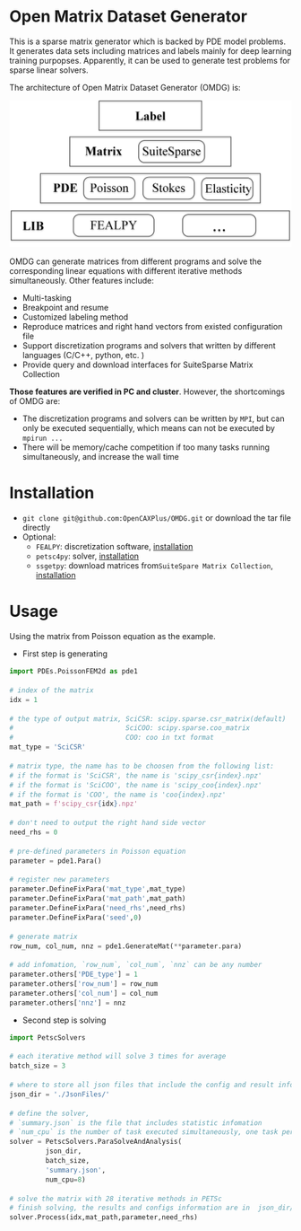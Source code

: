 # Open Matrix Dataset Generator

This is a sparse matrix generator which is backed by PDE model problems. It generates data sets including matrices and labels mainly for deep learning training purpopses. Apparently, it can be used to generate test problems for sparse linear solvers.

The architecture of Open Matrix Dataset Generator (OMDG) is:

![image](./doc/pic/arch.png)

OMDG can generate matrices from different programs and solve the corresponding linear equations with different iterative methods simultaneously. Other features include:

- Multi-tasking
- Breakpoint and resume
- Customized labeling method
- Reproduce matrices and right hand vectors from existed configuration file
- Support discretization programs and solvers that written by different languages (C/C++, python, etc. )
- Provide query and download interfaces for SuiteSparse Matrix Collection

**Those features are verified in PC and cluster**. However, the shortcomings of OMDG are:

- The discretization programs and solvers can be written by `MPI`, but can only be executed sequentially, which means can not be executed by `mpirun ...` 
- There will be memory/cache competition if too many tasks running simultaneously, and  increase the wall time

# Installation

- `git clone git@github.com:OpenCAXPlus/OMDG.git` or download the tar file directly
- Optional:
  - `FEALPY`: discretization software, [installation](https://github.com/weihuayi/fealpy) 
  - `petsc4py`: solver, [installation](https://www.mcs.anl.gov/petsc/petsc4py-current/docs/usrman/install.html)
  - `ssgetpy`: download matrices from`SuiteSpare Matrix Collection`, [installation](https://github.com/drdarshan/ssgetpy) 

# Usage

Using the matrix from Poisson equation as the example.

- First step is generating 

```python
import PDEs.PoissonFEM2d as pde1

# index of the matrix
idx = 1

# the type of output matrix, SciCSR: scipy.sparse.csr_matrix(default) 
#                            SciCOO: scipy.sparse.coo_matrix 
#                            COO: coo in txt format
mat_type = 'SciCSR'

# matrix type, the name has to be choosen from the following list:
# if the format is 'SciCSR', the name is 'scipy_csr{index}.npz'
# if the format is 'SciCOO', the name is 'scipy_coo{index}.npz'
# if the format is 'COO', the name is 'coo{index}.npz'
mat_path = f'scipy_csr{idx}.npz'

# don't need to output the right hand side vector 
need_rhs = 0

# pre-defined parameters in Poisson equation
parameter = pde1.Para()

# register new parameters
parameter.DefineFixPara('mat_type',mat_type)
parameter.DefineFixPara('mat_path',mat_path)
parameter.DefineFixPara('need_rhs',need_rhs)
parameter.DefineFixPara('seed',0)

# generate matrix 
row_num, col_num, nnz = pde1.GenerateMat(**parameter.para)

# add infomation, `row_num`, `col_num`, `nnz` can be any number 
parameter.others['PDE_type'] = 1
parameter.others['row_num'] = row_num
parameter.others['col_num'] = col_num
parameter.others['nnz'] = nnz
```

- Second step is solving

```python
import PetscSolvers

# each iterative method will solve 3 times for average
batch_size = 3 

# where to store all json files that include the config and result infomation
json_dir = './JsonFiles/' 

# define the solver, 
# `summary.json` is the file that includes statistic infomation
# `num_cpu` is the number of task executed simultaneously, one task per cpu  
solver = PetscSolvers.ParaSolveAndAnalysis(
         json_dir,
         batch_size,
         'summary.json',
         num_cpu=8)

# solve the matrix with 28 iterative methods in PETSc
# finish solving, the results and configs information are in  json_dir/result{idx}.json
solver.Process(idx,mat_path,parameter,need_rhs)
```

